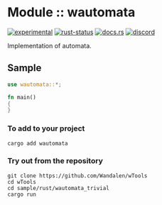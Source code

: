 # Module :: wautomata
[![experimental](https://raster.shields.io/static/v1?label=stability&message=experimental&color=orange&logoColor=eee)](https://github.com/emersion/stability-badges#experimental) [![rust-status](https://github.com/Wandalen/wTools/actions/workflows/ModulewAutomataPush.yml/badge.svg)](https://github.com/Wandalen/wTools/actions/workflows/ModulewAutomataPush.yml) [![docs.rs](https://img.shields.io/docsrs/wautomata?color=e3e8f0&logo=docs.rs)](https://docs.rs/wautomata) [![discord](https://img.shields.io/discord/872391416519737405?color=eee&logo=discord&logoColor=eee&label=ask)](https://discord.gg/m3YfbXpUUY)

Implementation of automata.

## Sample

``` rust sample test
use wautomata::*;

fn main()
{
}
```

### To add to your project

``` shell
cargo add wautomata
```

### Try out from the repository

``` shell test
git clone https://github.com/Wandalen/wTools
cd wTools
cd sample/rust/wautomata_trivial
cargo run
```
